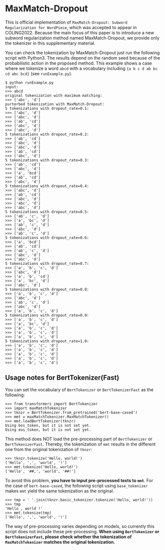 # MaxMatch-Dropout

This is official implementation of `MaxMatch-Dropout: Subword Regularization for WordPiece`, which was accepted to appear in COLING2022.
Because the main focus of this paper is to introduce a new subword regularization method named MaxMatch-Dropout, we provide only the tokenizer in this supplementary material.

You can check the tokenization by MaxMatch-Dropout just run the following script with Python3.
The results depend on the random seed because of the probabilistic action in the proposed method.
This example shows a case where we tokenize a word `abcd` with a vocabulary including `{a b c d ab bc cd abc bcd}` (see `runExample.py`).

```
$ python runExample.py
input:
>>> abcd
original tokenization with maximum matching:
>>> ['abc', 'd']
purterbed tokenization with MaxMatch-Dropout:
5 tokenizations with dropout_rate=0.1:
>>> ['abc', 'd']
>>> ['abc', 'd']
>>> ['ab', 'cd']
>>> ['abc', 'd']
>>> ['abc', 'd']
5 tokenizations with dropout_rate=0.2:
>>> ['ab', 'cd']
>>> ['abc', 'd']
>>> ['abc', 'd']
>>> ['ab', 'cd']
>>> ['abc', 'd']
5 tokenizations with dropout_rate=0.3:
>>> ['ab', 'cd']
>>> ['abc', 'd']
>>> ['a', 'bcd']
>>> ['ab', 'cd']
>>> ['abc', 'd']
5 tokenizations with dropout_rate=0.4:
>>> ['abc', 'd']
>>> ['ab', 'cd']
>>> ['abc', 'd']
>>> ['abc', 'd']
>>> ['abc', 'd']
5 tokenizations with dropout_rate=0.5:
>>> ['ab', 'c', 'd']
>>> ['a', 'bc', 'd']
>>> ['ab', 'c', 'd']
>>> ['abc', 'd']
>>> ['ab', 'c', 'd']
5 tokenizations with dropout_rate=0.6:
>>> ['a', 'bcd']
>>> ['ab', 'cd']
>>> ['ab', 'c', 'd']
>>> ['abc', 'd']
>>> ['abc', 'd']
5 tokenizations with dropout_rate=0.7:
>>> ['a', 'b', 'c', 'd']
>>> ['abc', 'd']
>>> ['a', 'b', 'cd']
>>> ['a', 'bc', 'd']
>>> ['abc', 'd']
5 tokenizations with dropout_rate=0.8:
>>> ['a', 'b', 'c', 'd']
>>> ['abc', 'd']
>>> ['ab', 'c', 'd']
>>> ['abc', 'd']
>>> ['a', 'b', 'c', 'd']
5 tokenizations with dropout_rate=0.9:
>>> ['a', 'b', 'c', 'd']
>>> ['a', 'bc', 'd']
>>> ['a', 'b', 'c', 'd']
>>> ['a', 'b', 'c', 'd']
>>> ['a', 'b', 'c', 'd']
5 tokenizations with dropout_rate=1.0:
>>> ['a', 'b', 'c', 'd']
>>> ['a', 'b', 'c', 'd']
>>> ['a', 'b', 'c', 'd']
>>> ['a', 'b', 'c', 'd']
>>> ['a', 'b', 'c', 'd'] 
```

## Usage notes for BertTokenizer(Fast)

You can set the vocabulary of `BertTokenizer` or `BertTokenizerFast` as the following:

```
>>> from transformers import BertTokenizer
>>> import maxMatchTokenizer
>>> tknzr = BertTokenizer.from_pretrained('bert-base-cased')
>>> mmt = maxMatchTokenizer.MaxMatchTokenizer()
>>> mmt.loadBertTokenizer(tknzr)
Using bos_token, but it is not set yet.
Using eos_token, but it is not set yet.
```

This method does NOT load the pre-processing part of `BertTokenizer` or `BertTokenizerFast`.
Thereby, the tokenization of `mmt` results in the different one from the original tokenization of `tknzr`:

```
>>> tknzr.tokenize('Hello, world!')
['Hello', ',', 'world', '!']
>>> mmt.tokenize('Hello, world!')
['Hello', '##,', 'world', '##!']
```

To avoid this problem, **you have to input pre-processed texts to `mmt`**.
For the case of `bert-base-cased`, the following script using `base_tokenizer` makes `mmt` yield the same tokenization as the original.

```
>>> tmp = ' '.join(tknzr.basic_tokenizer.tokenize('Hello, world!'))
>>> tmp
'Hello , world !'
>>> mmt.tokenize(tmp)
['Hello', ',', 'world', '!']
```

The way of pre-processing varies depending on models, so currently this script does not include these pre-processing.
**When using `BertTokenizer` or `BertTokenizerFast`, please check whether the tokenization of `MaxMatchTokenizer` matches the original tokenization.**
